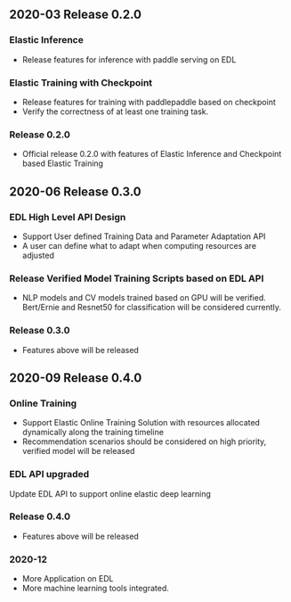 ## 2020-03 Release 0.2.0

### Elastic Inference 
- Release features for inference with paddle serving on EDL

### Elastic Training with Checkpoint
- Release features for training with paddlepaddle based on checkpoint
- Verify the correctness of at least one training task.

### Release 0.2.0
- Official release 0.2.0 with features of Elastic Inference and Checkpoint based Elastic Training

## 2020-06 Release 0.3.0

### EDL High Level API Design
- Support User defined Training Data and Parameter Adaptation API
- A user can define what to adapt when computing resources are adjusted

### Release Verified Model Training Scripts based on EDL API
- NLP models and CV models trained based on GPU will be verified.
  Bert/Ernie and Resnet50 for classification will be considered currently.

### Release 0.3.0
- Features above will be released

## 2020-09 Release 0.4.0

### Online Training
- Support Elastic Online Training Solution with resources allocated dynamically along the training timeline
- Recommendation scenarios should be considered on high priority, verified model will be released

### EDL API upgraded
 Update EDL API to support online elastic deep learning

### Release 0.4.0
- Features above will be released

### 2020-12
- More Application on EDL
- More machine learning tools integrated.
